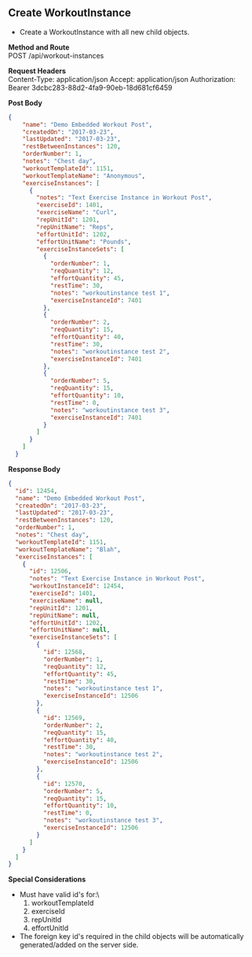 Create WorkoutInstance
---
* Create a WorkoutInstance with all new child objects.

**Method and Route**\
POST /api/workout-instances

**Request Headers**\
Content-Type: application/json
Accept: application/json
Authorization: Bearer 3dcbc283-88d2-4fa9-90eb-18d681cf6459

**Post Body**
```json
{
    "name": "Demo Embedded Workout Post",
    "createdOn": "2017-03-23",
    "lastUpdated": "2017-03-23",
    "restBetweenInstances": 120,
    "orderNumber": 1,
    "notes": "Chest day",
    "workoutTemplateId": 1151,
    "workoutTemplateName": "Anonymous",
    "exerciseInstances": [
      {
        "notes": "Text Exercise Instance in Workout Post",
        "exerciseId": 1401,
        "exerciseName": "Curl",
        "repUnitId": 1201,
        "repUnitName": "Reps",
        "effortUnitId": 1202,
        "effortUnitName": "Pounds",
        "exerciseInstanceSets": [
          {
            "orderNumber": 1,
            "reqQuantity": 12,
            "effortQuantity": 45,
            "restTime": 30,
            "notes": "workoutinstance test 1",
            "exerciseInstanceId": 7401
          },
          {
            "orderNumber": 2,
            "reqQuantity": 15,
            "effortQuantity": 40,
            "restTime": 30,
            "notes": "workoutinstance test 2",
            "exerciseInstanceId": 7401
          },
          {
            "orderNumber": 5,
            "reqQuantity": 15,
            "effortQuantity": 10,
            "restTime": 0,
            "notes": "workoutinstance test 3",
            "exerciseInstanceId": 7401
          }
        ]
      }
    ]
  }
```

**Response Body**
```json
{
  "id": 12454,
  "name": "Demo Embedded Workout Post",
  "createdOn": "2017-03-23",
  "lastUpdated": "2017-03-23",
  "restBetweenInstances": 120,
  "orderNumber": 1,
  "notes": "Chest day",
  "workoutTemplateId": 1151,
  "workoutTemplateName": "Blah",
  "exerciseInstances": [
    {
      "id": 12506,
      "notes": "Text Exercise Instance in Workout Post",
      "workoutInstanceId": 12454,
      "exerciseId": 1401,
      "exerciseName": null,
      "repUnitId": 1201,
      "repUnitName": null,
      "effortUnitId": 1202,
      "effortUnitName": null,
      "exerciseInstanceSets": [
        {
          "id": 12568,
          "orderNumber": 1,
          "reqQuantity": 12,
          "effortQuantity": 45,
          "restTime": 30,
          "notes": "workoutinstance test 1",
          "exerciseInstanceId": 12506
        },
        {
          "id": 12569,
          "orderNumber": 2,
          "reqQuantity": 15,
          "effortQuantity": 40,
          "restTime": 30,
          "notes": "workoutinstance test 2",
          "exerciseInstanceId": 12506
        },
        {
          "id": 12570,
          "orderNumber": 5,
          "reqQuantity": 15,
          "effortQuantity": 10,
          "restTime": 0,
          "notes": "workoutinstance test 3",
          "exerciseInstanceId": 12506
        }
      ]
    }
  ]
}
```

**Special Considerations**
* Must have valid id's for:\
    1. workoutTemplateId
    2. exerciseId
    3. repUnitId
    4. effortUnitId
* The foreign key id's required in the child objects will be automatically generated/added on the server side.
